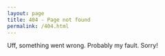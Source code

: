 ```yaml
---
layout: page
title: 404 - Page not found
permalink: /404.html
---
```


Uff, something went wrong. Probably my fault. Sorry!
